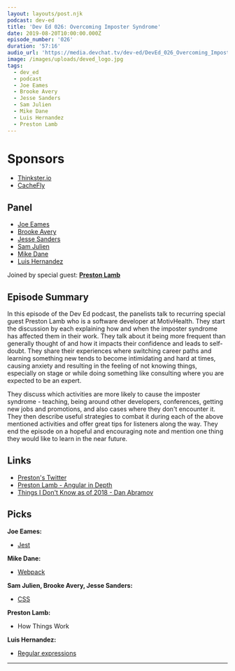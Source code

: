 ```yaml
---
layout: layouts/post.njk
podcast: dev-ed
title: 'Dev Ed 026: Overcoming Imposter Syndrome'
date: 2019-08-20T10:00:00.000Z
episode_number: '026'
duration: '57:16'
audio_url: 'https://media.devchat.tv/dev-ed/DevEd_026_Overcoming_Imposter_Syndrome.mp3'
image: /images/uploads/deved_logo.jpg
tags:
  - dev_ed
  - podcast
  - Joe Eames
  - Brooke Avery
  - Jesse Sanders
  - Sam Julien
  - Mike Dane
  - Luis Hernandez
  - Preston Lamb
---
```

# Sponsors

* [Thinkster.io](https://thinkster.io/)
* [CacheFly](https://www.cachefly.com/)

## Panel

* [Joe Eames](https://thinkster.io/)
* [Brooke Avery](https://thinkster.io/)
* [Jesse Sanders](https://www.briebug.com/)
* [Sam Julien](https://twitter.com/samjulien?lang=en)
* [Mike Dane](https://www.mikedane.com/)
* [Luis Hernandez](https://lambdaschool.com/about)

Joined by special guest: [**Preston Lamb**](https://www.linkedin.com/in/pjlamb12/)

## Episode Summary

In this episode of the Dev Ed podcast, the panelists talk to recurring special guest Preston Lamb who is a software developer at MotivHealth. They start the discussion by each explaining how and when the imposter syndrome has affected them in their work. They talk about it being more frequent than generally thought of and how it impacts their confidence and leads to self-doubt. They share their experiences where switching career paths and learning something new tends to become intimidating and hard at times, causing anxiety and resulting in the feeling of not knowing things, especially on stage or while doing something like consulting where you are expected to be an expert.

They discuss which activities are more likely to cause the imposter syndrome - teaching, being around other developers, conferences, getting new jobs and promotions, and also cases where they don't encounter it. They then describe useful strategies to combat it during each of the above mentioned activities and offer great tips for listeners along the way. They end the episode on a hopeful and encouraging note and mention one thing they would like to learn in the near future.

## Links

* [Preston's Twitter](https://twitter.com/prestonjlamb)
* [Preston Lamb - Angular in Depth](https://blog.angularindepth.com/@pjlamb12)
* [Things I Don't Know as of 2018 - Dan Abramov](https://overreacted.io/things-i-dont-know-as-of-2018/)

## Picks

**Joe Eames:**

* [Jest](https://jestjs.io/)

**Mike Dane:**

* [Webpack](https://webpack.js.org/)

**Sam Julien, Brooke Avery, Jesse Sanders:**

* [CSS](https://www.w3schools.com/css/)

**Preston Lamb:**

* How Things Work

**Luis Hernandez:**

* [Regular expressions](https://en.wikipedia.org/wiki/Regular_expression)

****
